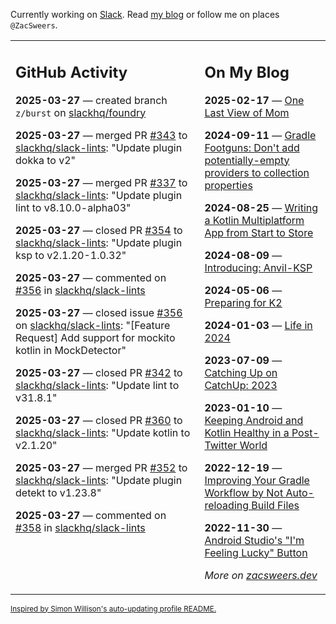 Currently working on [Slack](https://slack.com/). Read [my blog](https://zacsweers.dev/) or follow me on places `@ZacSweers`.

<table><tr><td valign="top" width="60%">

## GitHub Activity
<!-- githubActivity starts -->
**2025-03-27** — created branch `z/burst` on [slackhq/foundry](https://github.com/slackhq/foundry)

**2025-03-27** — merged PR [#343](https://github.com/slackhq/slack-lints/pull/343) to [slackhq/slack-lints](https://github.com/slackhq/slack-lints): "Update plugin dokka to v2"

**2025-03-27** — merged PR [#337](https://github.com/slackhq/slack-lints/pull/337) to [slackhq/slack-lints](https://github.com/slackhq/slack-lints): "Update plugin lint to v8.10.0-alpha03"

**2025-03-27** — closed PR [#354](https://github.com/slackhq/slack-lints/pull/354) to [slackhq/slack-lints](https://github.com/slackhq/slack-lints): "Update plugin ksp to v2.1.20-1.0.32"

**2025-03-27** — commented on [#356](https://github.com/slackhq/slack-lints/issues/356#issuecomment-2759403967) in [slackhq/slack-lints](https://github.com/slackhq/slack-lints)

**2025-03-27** — closed issue [#356](https://github.com/slackhq/slack-lints/issues/356) on [slackhq/slack-lints](https://github.com/slackhq/slack-lints): "[Feature Request] Add support for mockito kotlin in MockDetector"

**2025-03-27** — closed PR [#342](https://github.com/slackhq/slack-lints/pull/342) to [slackhq/slack-lints](https://github.com/slackhq/slack-lints): "Update lint to v31.8.1"

**2025-03-27** — closed PR [#360](https://github.com/slackhq/slack-lints/pull/360) to [slackhq/slack-lints](https://github.com/slackhq/slack-lints): "Update kotlin to v2.1.20"

**2025-03-27** — merged PR [#352](https://github.com/slackhq/slack-lints/pull/352) to [slackhq/slack-lints](https://github.com/slackhq/slack-lints): "Update plugin detekt to v1.23.8"

**2025-03-27** — commented on [#358](https://github.com/slackhq/slack-lints/pull/358#issuecomment-2759307636) in [slackhq/slack-lints](https://github.com/slackhq/slack-lints)
<!-- githubActivity ends -->
</td><td valign="top" width="40%">

## On My Blog
<!-- blog starts -->
**2025-02-17** — [One Last View of Mom](https://www.zacsweers.dev/one-last-view-of-mom/)

**2024-09-11** — [Gradle Footguns: Don't add potentially-empty providers to collection properties](https://www.zacsweers.dev/gradle-footgun-adding-empty-providers-to-collection-properties/)

**2024-08-25** — [Writing a Kotlin Multiplatform App from Start to Store](https://www.zacsweers.dev/writing-a-kotlin-multiplatform-app-from-start-to-store/)

**2024-08-09** — [Introducing: Anvil-KSP](https://www.zacsweers.dev/introducing-anvil-ksp/)

**2024-05-06** — [Preparing for K2](https://www.zacsweers.dev/preparing-for-k2/)

**2024-01-03** — [Life in 2024](https://www.zacsweers.dev/life-in-2024/)

**2023-07-09** — [Catching Up on CatchUp: 2023](https://www.zacsweers.dev/catching-up-on-catchup-2023/)

**2023-01-10** — [Keeping Android and Kotlin Healthy in a Post-Twitter World](https://www.zacsweers.dev/keeping-android-healthy/)

**2022-12-19** — [Improving Your Gradle Workflow by Not Auto-reloading Build Files](https://www.zacsweers.dev/improving-your-workflow-by-not-auto-reloading-build-files/)

**2022-11-30** — [Android Studio's "I'm Feeling Lucky" Button](https://www.zacsweers.dev/android-studios-im-feeling-lucky-button/)
<!-- blog ends -->
_More on [zacsweers.dev](https://zacsweers.dev/)_
</td></tr></table>

<sub><a href="https://simonwillison.net/2020/Jul/10/self-updating-profile-readme/">Inspired by Simon Willison's auto-updating profile README.</a></sub>
